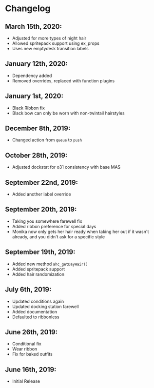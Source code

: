 # Changelog
## March 15th, 2020:
- Adjusted for more types of night hair
- Allowed spritepack support using ex_props
- Uses new emptydesk transition labels

## January 12th, 2020:
- Dependency added
- Removed overrides, replaced with function plugins

## January 1st, 2020:
- Black Ribbon fix
- Black bow can only be worn with non-twintail hairstyles

## December 8th, 2019:
- Changed action from `queue` to `push`

## October 28th, 2019:
- Adjusted dockstat for o31 consistency with base MAS

## September 22nd, 2019:
- Added another label override

## September 20th, 2019:
- Taking you somewhere farewell fix
- Added ribbon preference for special days
- Monika now only gets her hair ready when taking her out if it wasn't already, and you didn't ask for a specific style

## September 19th, 2019:
- Added new method `ahc_getDayHair()`
- Added spritepack support
- Added hair randomization

## July 6th, 2019:
- Updated conditions again
- Updated docking station farewell
- Added documentation
- Defaulted to ribbonless

## June 26th, 2019:
- Conditional fix
- Wear ribbon
- Fix for baked outfits

## June 16th, 2019:
- Initial Release
